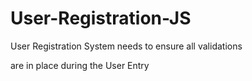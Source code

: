 # User-Registration-JS

User Registration System needs to ensure all validations

are in place during the User Entry
